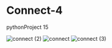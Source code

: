 # Connect-4
pythonProject 15

![connect (2)](https://user-images.githubusercontent.com/103312200/162578005-a707f020-6f81-4987-84f9-20998b6bb959.jpg)
![connect](https://user-images.githubusercontent.com/103312200/162578009-54e108e9-d340-41d0-ad2c-019e55eac7c1.jpg)
![connect (3)](https://user-images.githubusercontent.com/103312200/162578014-0892e56d-6137-476d-bd3b-d7a3997e053d.jpg)
